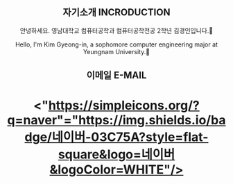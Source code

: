 <div align="center"> 
  <H2>자기소개 INCRODUCTION</H2>

안녕하세요. 영남대학교 컴퓨터공학과 컴퓨터공학전공 2학년 김경인입니다.👋

Hello, I'm Kim Gyeong-in, 
a sophomore computer engineering major at Yeungnam University.👋
  
  <H2>이메일 E-MAIL</H2>

  # <"https://simpleicons.org/?q=naver"="https://img.shields.io/badge/네이버-03C75A?style=flat-square&logo=네이버&logoColor=WHITE"/>




<!--
**Gyeong-In-Kim/Gyeong-In-Kim** is a ✨ _special_ ✨ repository because its `README.md` (this file) appears on your GitHub profile.

Here are some ideas to get you started:

- 🔭 I’m currently working on ...
- 🌱 I’m currently learning ...
- 👯 I’m looking to collaborate on ...
- 🤔 I’m looking for help with ...
- 💬 Ask me about ...
- 📫 How to reach me: ...
- 😄 Pronouns: ...
- ⚡ Fun fact: ...
-->
